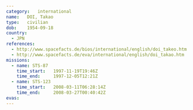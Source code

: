 ```yaml
---
category:	international
name:	DOI, Takao
type:	civilian
dob:	1954-09-18
country:
  - JPN
references:
  - http://www.spacefacts.de/bios/international/english/doi_takeo.htm
  - http://www.spacefacts.de/eva/international/english/doi_takao.htm
missions:
  - name: STS-87
    time_start:   1997-11-19T19:46Z
    time_end:     1997-12-05T12:21Z
  - name: STS-123
    time_start:   2008-03-11T06:28:14Z
    time_end:     2008-03-27T00:40:42Z
evas:
---
```

